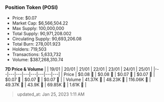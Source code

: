 
  ### Position Token (POSI)
  - Price: $0.07
  - Market Cap: $6,566,504.22
  - Max Supply: 100,000,000
  - Total Supply: 90,971,208.002
  - Circulating Supply: 90,693,206.08
  - Total Burn: 278,001.923
  - Holders: 719,503
  - Transactions: 5,633,732
  - Volume: $387,268,310.74

  **7D Price & Volume**
  | | 19&#x2F;01 | 20&#x2F;01 | 21&#x2F;01 | 22&#x2F;01 | 23&#x2F;01 | 24&#x2F;01 | 25&#x2F;01 |
  |---|---|---|---|---|---|---|---|
  | Price | $0.08 🚀 | $0.08 🚀 | $0.07 🔻 | $0.07 🔻 | $0.07 🚀 | $0.07 🔻 | $0.07 🔻 |
  | Volume | 41.37K 🔻 | 48.23K 🚀 | 116.06K 🚀 | 49.37K 🔻 | 43.9K 🔻 | 69.85K 🚀 | 1.61K 🔻 |

  > updated_at: Jan 25, 2023 1:11 AM
